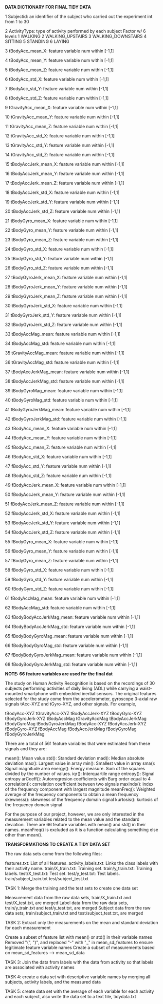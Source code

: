 **DATA DICTIONARY FOR FINAL TIDY DATA**

1 Subjectid: an identifier of the subject who carried out the experiment int from 1 to 30

2 ActivityType: type of activity performed by each subject Factor w/ 6 levels 1 WALKING 2 WALKING_UPSTAIRS 3 WALKING_DOWNSTAIRS 4 SITTING 5 STANDING 6 LAYING

3 tBodyAcc_mean_X: feature variable num within [-1,1]

4 tBodyAcc_mean_Y: feature variable num within [-1,1]

5 tBodyAcc_mean_Z: feature variable num within [-1,1]

6 tBodyAcc_std_X: feature variable num within [-1,1]

7 tBodyAcc_std_Y: feature variable num within [-1,1]

8 tBodyAcc_std_Z: feature variable num within [-1,1]

9 tGravityAcc_mean_X: feature variable num within [-1,1]

10 tGravityAcc_mean_Y: feature variable num within [-1,1]

11 tGravityAcc_mean_Z: feature variable num within [-1,1]

12 tGravityAcc_std_X: feature variable num within [-1,1]

13 tGravityAcc_std_Y: feature variable num within [-1,1]

14 tGravityAcc_std_Z: feature variable num within [-1,1]

15 tBodyAccJerk_mean_X: feature variable num within [-1,1]

16 tBodyAccJerk_mean_Y: feature variable num within [-1,1]

17 tBodyAccJerk_mean_Z: feature variable num within [-1,1]

18 tBodyAccJerk_std_X: feature variable num within [-1,1]

19 tBodyAccJerk_std_Y: feature variable num within [-1,1]

20 tBodyAccJerk_std_Z: feature variable num within [-1,1]

21 tBodyGyro_mean_X: feature variable num within [-1,1]

22 tBodyGyro_mean_Y: feature variable num within [-1,1]

23 tBodyGyro_mean_Z: feature variable num within [-1,1]

24 tBodyGyro_std_X: feature variable num within [-1,1]

25 tBodyGyro_std_Y: feature variable num within [-1,1]

26 tBodyGyro_std_Z: feature variable num within [-1,1]

27 tBodyGyroJerk_mean_X: feature variable num within [-1,1]

28 tBodyGyroJerk_mean_Y: feature variable num within [-1,1]

29 tBodyGyroJerk_mean_Z: feature variable num within [-1,1]

30 tBodyGyroJerk_std_X: feature variable num within [-1,1]

31 tBodyGyroJerk_std_Y: feature variable num within [-1,1]

32 tBodyGyroJerk_std_Z: feature variable num within [-1,1]

33 tBodyAccMag_mean: feature variable num within [-1,1]

34 tBodyAccMag_std: feature variable num within [-1,1]

35 tGravityAccMag_mean: feature variable num within [-1,1]

36 tGravityAccMag_std: feature variable num within [-1,1]

37 tBodyAccJerkMag_mean: feature variable num within [-1,1]

38 tBodyAccJerkMag_std: feature variable num within [-1,1]

39 tBodyGyroMag_mean: feature variable num within [-1,1]

40 tBodyGyroMag_std: feature variable num within [-1,1]

41 tBodyGyroJerkMag_mean: feature variable num within [-1,1]

42 tBodyGyroJerkMag_std: feature variable num within [-1,1]

43 fBodyAcc_mean_X: feature variable num within [-1,1]

44 fBodyAcc_mean_Y: feature variable num within [-1,1]

45 fBodyAcc_mean_Z: feature variable num within [-1,1]

46 fBodyAcc_std_X: feature variable num within [-1,1]

47 fBodyAcc_std_Y: feature variable num within [-1,1]

48 fBodyAcc_std_Z: feature variable num within [-1,1]

49 fBodyAccJerk_mean_X: feature variable num within [-1,1]

50 fBodyAccJerk_mean_Y: feature variable num within [-1,1]

51 fBodyAccJerk_mean_Z: feature variable num within [-1,1]

52 fBodyAccJerk_std_X: feature variable num within [-1,1]

53 fBodyAccJerk_std_Y: feature variable num within [-1,1]

54 fBodyAccJerk_std_Z: feature variable num within [-1,1]

55 fBodyGyro_mean_X: feature variable num within [-1,1]

56 fBodyGyro_mean_Y: feature variable num within [-1,1]

57 fBodyGyro_mean_Z: feature variable num within [-1,1]

58 fBodyGyro_std_X: feature variable num within [-1,1]

59 fBodyGyro_std_Y: feature variable num within [-1,1]

60 fBodyGyro_std_Z: feature variable num within [-1,1]

61 fBodyAccMag_mean: feature variable num within [-1,1]

62 fBodyAccMag_std: feature variable num within [-1,1]

63 fBodyBodyAccJerkMag_mean: feature variable num within [-1,1]

64 fBodyBodyAccJerkMag_std: feature variable num within [-1,1]

65 fBodyBodyGyroMag_mean: feature variable num within [-1,1]

66 fBodyBodyGyroMag_std: feature variable num within [-1,1]

67 fBodyBodyGyroJerkMag_mean: feature variable num within [-1,1]

68 fBodyBodyGyroJerkMag_std: feature variable num within [-1,1]



**NOTE: 66 feature variables are used for the final dat**

The study on Human Activity Recognition is based on the recordings of 30 subjects performing activities of daily living (ADL) while carrying a waist-mounted smartphone with embedded inertial sensors. The original features selected for the study come from the accelerometer, gyroscope 3-axial raw signals tAcc-XYZ and tGyro-XYZ, and other signals. For example,

tBodyAcc-XYZ tGravityAcc-XYZ tBodyAccJerk-XYZ tBodyGyro-XYZ tBodyGyroJerk-XYZ tBodyAccMag tGravityAccMag tBodyAccJerkMag tBodyGyroMag tBodyGyroJerkMag fBodyAcc-XYZ fBodyAccJerk-XYZ fBodyGyro-XYZ fBodyAccMag fBodyAccJerkMag fBodyGyroMag fBodyGyroJerkMag

There are a total of 561 feature variables that were estimated from these signals and they are:

mean(): Mean value
std(): Standard deviation
mad(): Median absolute deviation 
max(): Largest value in array
min(): Smallest value in array
sma(): Signal magnitude area
energy(): Energy measure. Sum of the squares divided by the number of values. 
iqr(): Interquartile range 
entropy(): Signal entropy
arCoeff(): Autorregresion coefficients with Burg order equal to 4
correlation(): correlation coefficient between two signals
maxInds(): index of the frequency component with largest magnitude
meanFreq(): Weighted average of the frequency components to obtain a mean frequency
skewness(): skewness of the frequency domain signal 
kurtosis(): kurtosis of the frequency domain signal

For the purpose of our project, however, we are only interested in the measurement variables related to the mean value and the standard deviation. There are 66 feature variables with mean() and std() in their names. meanFreq() is excluded as it is a function calculating something else other than mean().



**TRANSFORMATIONS TO CREATE A TIDY DATA SET**

The raw data sets come from the following files:

features.txt: List of all features.
activity_labels.txt: Links the class labels with their activity name.
train/X_train.txt: Training set.
train/y_train.txt: Training labels.
test/X_test.txt: Test set.
test/y_test.txt: Test labels.
train/subject_train.txt
test/subject_test.txt


TASK 1: Merge the training and the test sets to create one data set

Measurement data from the raw data sets, train/X_train.txt and test/X_test.txt, are merged
Label data from the raw data sets, train/y_train.txt and test/y_test.txt, are merged
Subject data from the raw data sets, train/subject_train.txt and test/subject_test.txt, are merged

TASK 2: Extract only the measurements on the mean and standard deviation for each measurement

Create a subset of feature list with mean() or std() in their variable names
Removed "(", ")", and replaced "-" with "_" in mean_sd_features to ensure legitimate feature variable names
Create a subset of measurements based on mean_sd_features --> mean_sd_data

TASK 3: Join the data from labels with the data from activity so that labels are associated with activity names

TASK 4: create a data set with descriptive variable names by merging all subjects, activity labels, and the measured data

TASK 5: create data set with the average of each variable for each activity and each subject, also write the data set to a text file, tidydata.txt
